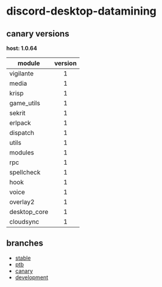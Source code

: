 # discord-desktop-datamining

## canary versions

**host: 1.0.64**

| module | version |
| ------ | :-----: |
| vigilante | 1 |
| media | 1 |
| krisp | 1 |
| game_utils | 1 |
| sekrit | 1 |
| erlpack | 1 |
| dispatch | 1 |
| utils | 1 |
| modules | 1 |
| rpc | 1 |
| spellcheck | 1 |
| hook | 1 |
| voice | 1 |
| overlay2 | 1 |
| desktop_core | 1 |
| cloudsync | 1 |

## branches

- [stable](https://github.com/OpenAsar/discord-desktop-datamining/tree/stable)
- [ptb](https://github.com/OpenAsar/discord-desktop-datamining/tree/ptb)
- [canary](https://github.com/OpenAsar/discord-desktop-datamining/tree/canary)
- [development](https://github.com/OpenAsar/discord-desktop-datamining/tree/development)